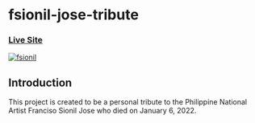 # fsionil-jose-tribute

### [Live Site](https://fsionil-jose-tribute.netlify.app)

<a href="https://ibb.co/pQSyNHn"><img src="https://i.ibb.co/42HdCbJ/fsionil.jpg" alt="fsionil" border="0" /></a>

## Introduction
This project is created to be a personal tribute to the Philippine National Artist Franciso Sionil Jose who died on January 6, 2022. 
